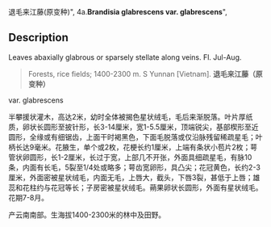 退毛来江藤(原变种)",
4a.**Brandisia glabrescens var. glabrescens**",

## Description
Leaves abaxially glabrous or sparsely stellate along veins. Fl. Jul-Aug.

> Forests, rice fields; 1400-2300 m. S Yunnan [Vietnam].
**退毛来江藤（原变种）**

var. glabrescens

半攀援状灌木，高达2米，幼时全体被揭色星状绒毛，毛后来渐脱落。叶片厚纸质，卵状长圆形至披针形，长3-14厘米，宽1-5.5厘米，顶端锐尖，基部楔形至近圆形，全缘或有细锯齿，上面干时褐黑色，下面毛脱落或仅沿脉残留稀疏星毛；叶柄长达9毫米。花腋生，单个或2枚，花梗长约1厘米，上端有条状小苞片2枚；萼管状卵圆形，长1-2厘米，长过于宽，上部几不开张，外面具细疏星毛，有脉10条，内面有长毛，5裂至1/4处或略多；萼齿宽卵形，具凸尖；花冠黄色，长约2-3厘米，外面密被星状绒毛，内面无毛，上唇大，截头，下唇3裂，甚低于上唇；雄蕊和花柱约与花冠等长；子房密被星状绒毛。蒴果卵状长圆形，外面有星状绒毛。花期7-8月。

产云南南部。生海拔1400-2300米的林中及田野。
